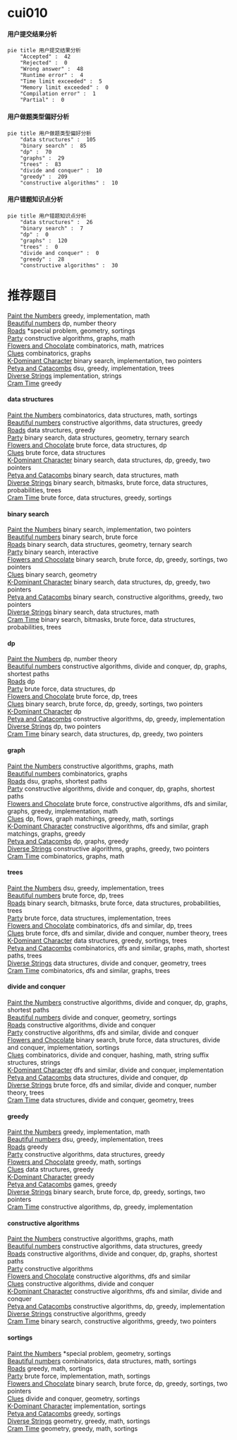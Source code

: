 # cui010
<!-- tabs:start -->
#### **用户提交结果分析**

```mermaid
pie title 用户提交结果分析
    "Accepted" :  42
    "Rejected" :  0
    "Wrong answer" :  48
    "Runtime error" :  4
    "Time limit exceeded" :  5
    "Memory limit exceeded" :  0
    "Compilation error" :  1
    "Partial" :  0
```
#### **用户做题类型偏好分析**

```mermaid
pie title 用户做题类型偏好分析
    "data structures" :  105
    "binary search" :  85
    "dp" :  70
    "graphs" :  29
    "trees" :  83
    "divide and conquer" :  10
    "greedy" :  209
    "constructive algorithms" :  10
```
#### **用户错题知识点分析**

```mermaid
pie title 用户错题知识点分析
    "data structures" :  26
    "binary search" :  7
    "dp" :  0
    "graphs" :  120
    "trees" :  0
    "divide and conquer" :  0
    "greedy" :  28
    "constructive algorithms" :  30
```
<!-- tabs:end -->
# 推荐题目
[Paint the Numbers](http://codeforces.com/problemset/problem/1209/A)		greedy,
                        implementation,
                        math		  
[Beautiful numbers](http://codeforces.com/problemset/problem/55/D)		dp,
                        number theory		  
[Roads](http://codeforces.com/problemset/problem/1402/B)		*special problem,
                        geometry,
                        sortings		  
[Party](http://codeforces.com/problemset/problem/23/B)		constructive algorithms,
                        graphs,
                        math		  
[Flowers and Chocolate](http://codeforces.com/problemset/problem/865/G)		combinatorics,
                        math,
                        matrices		  
[Clues](http://codeforces.com/problemset/problem/156/D)		combinatorics,
                        graphs		  
[K-Dominant Character](http://codeforces.com/problemset/problem/888/C)		binary search,
                        implementation,
                        two pointers		  
[Petya and Catacombs](http://codeforces.com/problemset/problem/886/C)		dsu,
                        greedy,
                        implementation,
                        trees		  
[Diverse Strings](http://codeforces.com/problemset/problem/1144/A)		implementation,
                        strings		  
[Cram Time](https://codeforces.com/contest/1072/problem/C)		greedy		  
<!-- tabs:start -->
#### **data structures**
[Paint the Numbers](http://codeforces.com/problemset/problem/1167/F)		combinatorics,
                        data structures,
                        math,
                        sortings		  
[Beautiful numbers](https://codeforces.com/contest/867/problem/E)		constructive algorithms,
                        data structures,
                        greedy		  
[Roads](http://codeforces.com/problemset/problem/1070/C)		data structures,
                        greedy		  
[Party](http://codeforces.com/problemset/problem/660/F)		binary search,
                        data structures,
                        geometry,
                        ternary search		  
[Flowers and Chocolate](http://codeforces.com/problemset/problem/436/F)		brute force,
                        data structures,
                        dp		  
[Clues](http://codeforces.com/problemset/problem/1491/I)		brute force,
                        data structures		  
[K-Dominant Character](http://codeforces.com/problemset/problem/1492/C)		binary search,
                        data structures,
                        dp,
                        greedy,
                        two pointers		  
[Petya and Catacombs](http://codeforces.com/problemset/problem/1490/G)		binary search,
                        data structures,
                        math		  
[Diverse Strings](http://codeforces.com/problemset/problem/1479/D)		binary search,
                        bitmasks,
                        brute force,
                        data structures,
                        probabilities,
                        trees		  
[Cram Time](http://codeforces.com/problemset/problem/1497/A)		brute force,
                        data structures,
                        greedy,
                        sortings		  
#### **binary search**
[Paint the Numbers](http://codeforces.com/problemset/problem/888/C)		binary search,
                        implementation,
                        two pointers		  
[Beautiful numbers](http://codeforces.com/problemset/problem/448/D)		binary search,
                        brute force		  
[Roads](http://codeforces.com/problemset/problem/660/F)		binary search,
                        data structures,
                        geometry,
                        ternary search		  
[Party](https://codeforces.com/contest/1020/problem/D)		binary search,
                        interactive		  
[Flowers and Chocolate](https://codeforces.com/contest/614/problem/D)		binary search,
                        brute force,
                        dp,
                        greedy,
                        sortings,
                        two pointers		  
[Clues](http://codeforces.com/problemset/problem/1468/G)		binary search,
                        geometry		  
[K-Dominant Character](http://codeforces.com/problemset/problem/1492/C)		binary search,
                        data structures,
                        dp,
                        greedy,
                        two pointers		  
[Petya and Catacombs](http://codeforces.com/problemset/problem/1463/D)		binary search,
                        constructive algorithms,
                        greedy,
                        two pointers		  
[Diverse Strings](http://codeforces.com/problemset/problem/1490/G)		binary search,
                        data structures,
                        math		  
[Cram Time](http://codeforces.com/problemset/problem/1479/D)		binary search,
                        bitmasks,
                        brute force,
                        data structures,
                        probabilities,
                        trees		  
#### **dp**
[Paint the Numbers](http://codeforces.com/problemset/problem/55/D)		dp,
                        number theory		  
[Beautiful numbers](http://codeforces.com/problemset/problem/232/C)		constructive algorithms,
                        divide and conquer,
                        dp,
                        graphs,
                        shortest paths		  
[Roads](http://codeforces.com/problemset/problem/132/C)		dp		  
[Party](http://codeforces.com/problemset/problem/436/F)		brute force,
                        data structures,
                        dp		  
[Flowers and Chocolate](http://codeforces.com/problemset/problem/815/C)		brute force,
                        dp,
                        trees		  
[Clues](https://codeforces.com/contest/614/problem/D)		binary search,
                        brute force,
                        dp,
                        greedy,
                        sortings,
                        two pointers		  
[K-Dominant Character](http://codeforces.com/problemset/problem/730/J)		dp		  
[Petya and Catacombs](http://codeforces.com/problemset/problem/1384/B2)		constructive algorithms,
                        dp,
                        greedy,
                        implementation		  
[Diverse Strings](http://codeforces.com/problemset/problem/788/A)		dp,
                        two pointers		  
[Cram Time](http://codeforces.com/problemset/problem/1492/C)		binary search,
                        data structures,
                        dp,
                        greedy,
                        two pointers		  
#### **graph**
[Paint the Numbers](http://codeforces.com/problemset/problem/23/B)		constructive algorithms,
                        graphs,
                        math		  
[Beautiful numbers](http://codeforces.com/problemset/problem/156/D)		combinatorics,
                        graphs		  
[Roads](http://codeforces.com/problemset/problem/196/E)		dsu,
                        graphs,
                        shortest paths		  
[Party](http://codeforces.com/problemset/problem/232/C)		constructive algorithms,
                        divide and conquer,
                        dp,
                        graphs,
                        shortest paths		  
[Flowers and Chocolate](http://codeforces.com/problemset/problem/1487/C)		brute force,
                        constructive algorithms,
                        dfs and similar,
                        graphs,
                        greedy,
                        implementation,
                        math		  
[Clues](http://codeforces.com/problemset/problem/1437/C)		dp,
                        flows,
                        graph matchings,
                        greedy,
                        math,
                        sortings		  
[K-Dominant Character](http://codeforces.com/problemset/problem/1470/D)		constructive algorithms,
                        dfs and similar,
                        graph matchings,
                        graphs,
                        greedy		  
[Petya and Catacombs](http://codeforces.com/problemset/problem/1476/C)		dp,
                        graphs,
                        greedy		  
[Diverse Strings](http://codeforces.com/problemset/problem/1304/D)		constructive algorithms,
                        graphs,
                        greedy,
                        two pointers		  
[Cram Time](http://codeforces.com/problemset/problem/1475/C)		combinatorics,
                        graphs,
                        math		  
#### **trees**
[Paint the Numbers](http://codeforces.com/problemset/problem/886/C)		dsu,
                        greedy,
                        implementation,
                        trees		  
[Beautiful numbers](http://codeforces.com/problemset/problem/815/C)		brute force,
                        dp,
                        trees		  
[Roads](http://codeforces.com/problemset/problem/1479/D)		binary search,
                        bitmasks,
                        brute force,
                        data structures,
                        probabilities,
                        trees		  
[Party](http://codeforces.com/problemset/problem/1511/C)		brute force,
                        data structures,
                        implementation,
                        trees		  
[Flowers and Chocolate](http://codeforces.com/problemset/problem/1499/F)		combinatorics,
                        dfs and similar,
                        dp,
                        trees		  
[Clues](http://codeforces.com/problemset/problem/1491/E)		brute force,
                        dfs and similar,
                        divide and conquer,
                        number theory,
                        trees		  
[K-Dominant Character](http://codeforces.com/problemset/problem/1466/D)		data structures,
                        greedy,
                        sortings,
                        trees		  
[Petya and Catacombs](http://codeforces.com/problemset/problem/1495/D)		combinatorics,
                        dfs and similar,
                        graphs,
                        math,
                        shortest paths,
                        trees		  
[Diverse Strings](http://codeforces.com/problemset/problem/1303/G)		data structures,
                        divide and conquer,
                        geometry,
                        trees		  
[Cram Time](http://codeforces.com/problemset/problem/1454/E)		combinatorics,
                        dfs and similar,
                        graphs,
                        trees		  
#### **divide and conquer**
[Paint the Numbers](http://codeforces.com/problemset/problem/232/C)		constructive algorithms,
                        divide and conquer,
                        dp,
                        graphs,
                        shortest paths		  
[Beautiful numbers](http://codeforces.com/problemset/problem/120/J)		divide and conquer,
                        geometry,
                        sortings		  
[Roads](http://codeforces.com/problemset/problem/512/E)		constructive algorithms,
                        divide and conquer		  
[Party](http://codeforces.com/problemset/problem/768/B)		constructive algorithms,
                        dfs and similar,
                        divide and conquer		  
[Flowers and Chocolate](http://codeforces.com/problemset/problem/1461/D)		binary search,
                        brute force,
                        data structures,
                        divide and conquer,
                        implementation,
                        sortings		  
[Clues](http://codeforces.com/problemset/problem/1466/G)		combinatorics,
                        divide and conquer,
                        hashing,
                        math,
                        string suffix structures,
                        strings		  
[K-Dominant Character](http://codeforces.com/problemset/problem/1490/D)		dfs and similar,
                        divide and conquer,
                        implementation		  
[Petya and Catacombs](https://codeforces.com/contest/1483/problem/C)		data structures,
                        divide and conquer,
                        dp		  
[Diverse Strings](http://codeforces.com/problemset/problem/1491/E)		brute force,
                        dfs and similar,
                        divide and conquer,
                        number theory,
                        trees		  
[Cram Time](http://codeforces.com/problemset/problem/1303/G)		data structures,
                        divide and conquer,
                        geometry,
                        trees		  
#### **greedy**
[Paint the Numbers](http://codeforces.com/problemset/problem/1209/A)		greedy,
                        implementation,
                        math		  
[Beautiful numbers](http://codeforces.com/problemset/problem/886/C)		dsu,
                        greedy,
                        implementation,
                        trees		  
[Roads](https://codeforces.com/contest/1072/problem/C)		greedy		  
[Party](https://codeforces.com/contest/867/problem/E)		constructive algorithms,
                        data structures,
                        greedy		  
[Flowers and Chocolate](http://codeforces.com/problemset/problem/515/C)		greedy,
                        math,
                        sortings		  
[Clues](http://codeforces.com/problemset/problem/1070/C)		data structures,
                        greedy		  
[K-Dominant Character](http://codeforces.com/problemset/problem/1322/A)		greedy		  
[Petya and Catacombs](http://codeforces.com/problemset/problem/725/F)		games,
                        greedy		  
[Diverse Strings](https://codeforces.com/contest/614/problem/D)		binary search,
                        brute force,
                        dp,
                        greedy,
                        sortings,
                        two pointers		  
[Cram Time](http://codeforces.com/problemset/problem/1384/B2)		constructive algorithms,
                        dp,
                        greedy,
                        implementation		  
#### **constructive algorithms**
[Paint the Numbers](http://codeforces.com/problemset/problem/23/B)		constructive algorithms,
                        graphs,
                        math		  
[Beautiful numbers](https://codeforces.com/contest/867/problem/E)		constructive algorithms,
                        data structures,
                        greedy		  
[Roads](http://codeforces.com/problemset/problem/232/C)		constructive algorithms,
                        divide and conquer,
                        dp,
                        graphs,
                        shortest paths		  
[Party](http://codeforces.com/problemset/problem/803/B)		constructive algorithms		  
[Flowers and Chocolate](https://codeforces.com/contest/759/problem/A)		constructive algorithms,
                        dfs and similar		  
[Clues](http://codeforces.com/problemset/problem/512/E)		constructive algorithms,
                        divide and conquer		  
[K-Dominant Character](http://codeforces.com/problemset/problem/768/B)		constructive algorithms,
                        dfs and similar,
                        divide and conquer		  
[Petya and Catacombs](http://codeforces.com/problemset/problem/1384/B2)		constructive algorithms,
                        dp,
                        greedy,
                        implementation		  
[Diverse Strings](http://codeforces.com/problemset/problem/1493/A)		constructive algorithms,
                        greedy		  
[Cram Time](http://codeforces.com/problemset/problem/1463/D)		binary search,
                        constructive algorithms,
                        greedy,
                        two pointers		  
#### **sortings**
[Paint the Numbers](http://codeforces.com/problemset/problem/1402/B)		*special problem,
                        geometry,
                        sortings		  
[Beautiful numbers](http://codeforces.com/problemset/problem/1167/F)		combinatorics,
                        data structures,
                        math,
                        sortings		  
[Roads](http://codeforces.com/problemset/problem/515/C)		greedy,
                        math,
                        sortings		  
[Party](http://codeforces.com/problemset/problem/1012/A)		brute force,
                        implementation,
                        math,
                        sortings		  
[Flowers and Chocolate](https://codeforces.com/contest/614/problem/D)		binary search,
                        brute force,
                        dp,
                        greedy,
                        sortings,
                        two pointers		  
[Clues](http://codeforces.com/problemset/problem/120/J)		divide and conquer,
                        geometry,
                        sortings		  
[K-Dominant Character](http://codeforces.com/problemset/problem/714/B)		implementation,
                        sortings		  
[Petya and Catacombs](http://codeforces.com/problemset/problem/1214/F)		greedy,
                        sortings		  
[Diverse Strings](https://codeforces.com/contest/1496/problem/C)		geometry,
                        greedy,
                        math,
                        sortings		  
[Cram Time](http://codeforces.com/problemset/problem/1495/A)		geometry,
                        greedy,
                        math,
                        sortings		  
<!-- tabs:end -->

